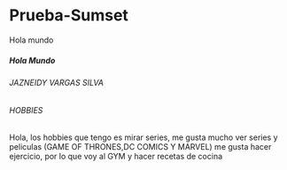 # Prueba-Sumset
<html>

<head>Hola mundo</head>

<body>
<h5>Hola Mundo</h5> 
<h6> JAZNEIDY VARGAS SILVA</h6>
<h6> HOBBIES</h6>
<p> Hola, los hobbies que tengo es mirar series, me gusta mucho ver series y peliculas (GAME OF THRONES,DC COMICS Y MARVEL)
 me gusta hacer ejercicio, por lo que voy al GYM y hacer recetas de cocina


</body>

</html>
